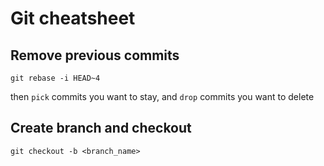 # Git cheatsheet

## Remove previous commits
```
git rebase -i HEAD~4
```
then `pick` commits you want to stay, and `drop` commits you want to delete

## Create branch and checkout
```
git checkout -b <branch_name>
```
